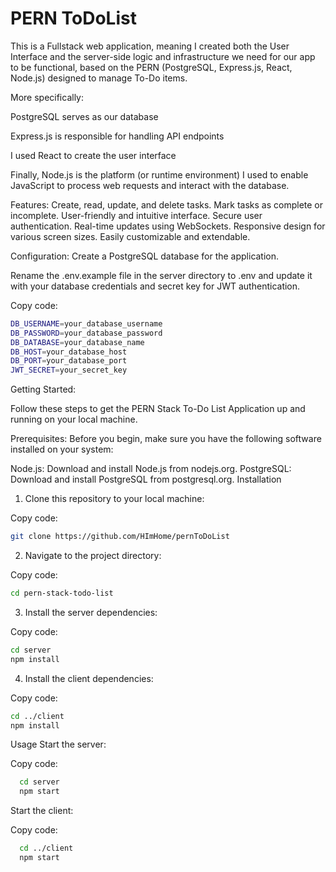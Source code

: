 # PERN ToDoList
This is a Fullstack web application, meaning I created both the User Interface and the server-side logic and infrastructure we need for our app to be functional, based on the PERN (PostgreSQL, Express.js, React, Node.js) designed to manage To-Do items.

More specifically:

PostgreSQL serves as our database

Express.js is responsible for handling API endpoints

I used React to create the user interface

Finally, Node.js is the platform (or runtime environment) I used to enable JavaScript to process web requests and interact with the database.


Features:
  Create, read, update, and delete tasks.
  Mark tasks as complete or incomplete.
  User-friendly and intuitive interface.
  Secure user authentication.
  Real-time updates using WebSockets.
  Responsive design for various screen sizes.
  Easily customizable and extendable.



Configuration:
  Create a PostgreSQL database for the application.
  
  Rename the .env.example file in the server directory to .env and update it with your database credentials and secret key for JWT authentication.

Copy code:

```bash
DB_USERNAME=your_database_username
DB_PASSWORD=your_database_password
DB_DATABASE=your_database_name
DB_HOST=your_database_host
DB_PORT=your_database_port
JWT_SECRET=your_secret_key
 ```

Getting Started:
  
  Follow these steps to get the PERN Stack To-Do List Application up and running on your local machine.

Prerequisites:
  Before you begin, make sure you have the following software installed on your system:

Node.js: Download and install Node.js from nodejs.org.
  PostgreSQL: Download and install PostgreSQL from postgresql.org.
  Installation

1. Clone this repository to your local machine:
  
Copy code:
```bash
git clone https://github.com/HImHome/pernToDoList
```

2. Navigate to the project directory:

Copy code:
```bash
cd pern-stack-todo-list
```

3. Install the server dependencies:

Copy code:
```bash
cd server
npm install
```

4. Install the client dependencies:

Copy code:
```bash
cd ../client
npm install
```


Usage
Start the server:

Copy code:
```bash
  cd server
  npm start
```

Start the client:

Copy code:
```bash
  cd ../client
  npm start
```
